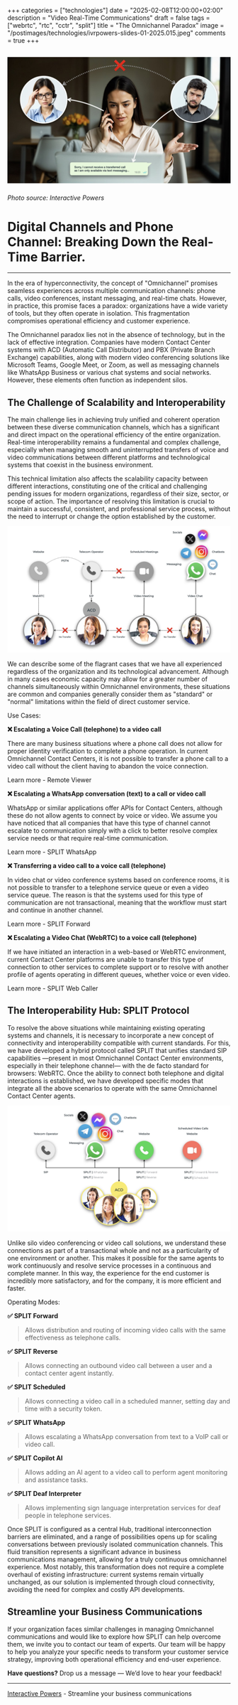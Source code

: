 +++
categories = ["technologies"]
date = "2025-02-08T12:00:00+02:00"
description = "Video Real-Time Communications"
draft = false
tags = ["webrtc", "rtc", "cctr", "split"]
title = "The Omnichannel Paradox"
image = "/postimages/technologies/ivrpowers-slides-01-2025.015.jpeg"
comments = true
+++

![SPLIT WhatsApp](/postimages/technologies/ivrpowers-slides-01-2025.015.jpeg)
-------
###### Photo source: Interactive Powers

# Digital Channels and Phone Channel: Breaking Down the Real-Time Barrier.
-------

In the era of hyperconnectivity, the concept of "Omnichannel" promises seamless experiences across multiple communication channels: phone calls, video conferences, instant messaging, and real-time chats. However, in practice, this promise faces a paradox: organizations have a wide variety of tools, but they often operate in isolation. This fragmentation compromises operational efficiency and customer experience.

The Omnichannel paradox lies not in the absence of technology, but in the lack of effective integration. Companies have modern Contact Center systems with ACD (Automatic Call Distributor) and PBX (Private Branch Exchange) capabilities, along with modern video conferencing solutions like Microsoft Teams, Google Meet, or Zoom, as well as messaging channels like WhatsApp Business or various chat systems and social networks. However, these elements often function as independent silos.

## The Challenge of Scalability and Interoperability

The main challenge lies in achieving truly unified and coherent operation between these diverse communication channels, which has a significant and direct impact on the operational efficiency of the entire organization. Real-time interoperability remains a fundamental and complex challenge, especially when managing smooth and uninterrupted transfers of voice and video communications between different platforms and technological systems that coexist in the business environment.

This technical limitation also affects the scalability capacity between different interactions, constituting one of the critical and challenging pending issues for modern organizations, regardless of their size, sector, or scope of action. The importance of resolving this limitation is crucial to maintain a successful, consistent, and professional service process, without the need to interrupt or change the option established by the customer.

![The Omnichannel Paradox: The Real-time Barrier](/postimages/technologies/ivrpowers-slides-01-2025.017.jpeg)

We can describe some of the flagrant cases that we have all experienced regardless of the organization and its technological advancement. Although in many cases economic capacity may allow for a greater number of channels simultaneously within Omnichannel environments, these situations are common and companies generally consider them as "standard" or "normal" limitations within the field of direct customer service.

Use Cases:

**❌ Escalating a Voice Call (telephone) to a video call**

There are many business situations where a phone call does not allow for proper identity verification to complete a phone operation. In current Omnichannel Contact Centers, it is not possible to transfer a phone call to a video call without the client having to abandon the voice connection.

Learn more - Remote Viewer

**❌ Escalating a WhatsApp conversation (text) to a call or video call**

WhatsApp or similar applications offer APIs for Contact Centers, although these do not allow agents to connect by voice or video. We assume you have noticed that all companies that have this type of channel cannot escalate to communication simply with a click to better resolve complex service needs or that require real-time communication.

Learn more - SPLIT WhatsApp

**❌ Transferring a video call to a voice call (telephone)**

In video chat or video conference systems based on conference rooms, it is not possible to transfer to a telephone service queue or even a video service queue. The reason is that the systems used for this type of communication are not transactional, meaning that the workflow must start and continue in another channel.

Learn more - SPLIT Forward

**❌ Escalating a Video Chat (WebRTC) to a voice call (telephone)**

If we have initiated an interaction in a web-based or WebRTC environment, current Contact Center platforms are unable to transfer this type of connection to other services to complete support or to resolve with another profile of agents operating in different queues, whether voice or even video.

Learn more - SPLIT Web Caller

## The Interoperability Hub: SPLIT Protocol

To resolve the above situations while maintaining existing operating systems and channels, it is necessary to incorporate a new concept of connectivity and interoperability compatible with current standards. For this, we have developed a hybrid protocol called SPLIT that unifies standard SIP capabilities —present in most Omnichannel Contact Center environments, especially in their telephone channel— with the de facto standard for browsers: WebRTC. Once the ability to connect both telephone and digital interactions is established, we have developed specific modes that integrate all the above scenarios to operate with the same Omnichannel Contact Center agents.

![The Omnichannel Fix: The SPLIT Protocol](/postimages/technologies/ivrpowers-slides-01-2025.016.jpeg)

Unlike silo video conferencing or video call solutions, we understand these connections as part of a transactional whole and not as a particularity of one environment or another. This makes it possible for the same agents to work continuously and resolve service processes in a continuous and complete manner. In this way, the experience for the end customer is incredibly more satisfactory, and for the company, it is more efficient and faster.

Operating Modes:

**✅ SPLIT Forward**

> Allows distribution and routing of incoming video calls with the same effectiveness as telephone calls.

**✅ SPLIT Reverse**

> Allows connecting an outbound video call between a user and a contact center agent instantly.

**✅ SPLIT Scheduled**

> Allows connecting a video call in a scheduled manner, setting day and time with a security token.

**✅ SPLIT WhatsApp**

> Allows escalating a WhatsApp conversation from text to a VoIP call or video call.

**✅ SPLIT Copilot AI**

> Allows adding an AI agent to a video call to perform agent monitoring and assistance tasks.

**✅ SPLIT Deaf Interpreter**

> Allows implementing sign language interpretation services for deaf people in telephone services.

Once SPLIT is configured as a central Hub, traditional interconnection barriers are eliminated, and a range of possibilities opens up for scaling conversations between previously isolated communication channels. This fluid transition represents a significant advance in business communications management, allowing for a truly continuous omnichannel experience. Most notably, this transformation does not require a complete overhaul of existing infrastructure: current systems remain virtually unchanged, as our solution is implemented through cloud connectivity, avoiding the need for complex and costly API developments.

## Streamline your Business Communications

If your organization faces similar challenges in managing Omnichannel communications and would like to explore how SPLIT can help overcome them, we invite you to contact our team of experts. Our team will be happy to help you analyze your specific needs to transform your customer service strategy, improving both operational efficiency and end-user experience.

**Have questions?** Drop us a message — We’d love to hear your feedback!

---
[Interactive Powers](http://www.ivrpowers.com/) - Streamline your business communications
